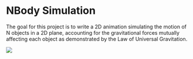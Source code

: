 <h1> NBody Simulation </h1>
The goal for this project is to write a 2D animation simulating the motion of N objects in a 2D plane, accounting for the gravitational forces mutually affecting each object as demonstrated by the Law of Universal Gravitation.
<br>


![](https://media.giphy.com/media/uWNq6rPvaicG1B5bJ8/giphy.gif)


